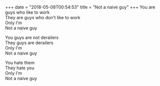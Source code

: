 +++
date = "2018-05-08T00:54:53"
title = "Not a naive guy"
+++
You are guys who like to work  
They are guys who don’t like to work  
Only I'm  
Not a naive guy  
  
You guys are not derailers  
They guys are derailers  
Only I'm  
Not a naive guy  
  
You hate them  
They hate you  
Only I'm  
Not a naive guy  